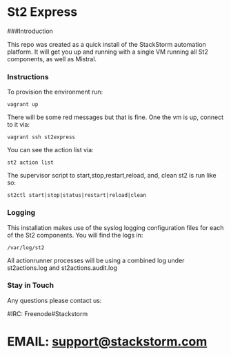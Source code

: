 St2 Express
=======

###Introduction

This repo was created as a quick install of the StackStorm automation platform.  It will get you up and running with a single VM running all St2 components, as well as Mistral.

### Instructions
To provision the environment run:

    vagrant up

There will be some red messages but that is fine.  One the vm is up, connect to it via:

    vagrant ssh st2express

You can see the action list via:

    st2 action list

The supervisor script to start,stop,restart,reload, and, clean st2 is run like so:

    st2ctl start|stop|status|restart|reload|clean

### Logging
This installation makes use of the syslog logging configuration files for each of the St2 components.  You will find the logs in:

    /var/log/st2

All actionrunner processes will be using a combined log under st2actions.log and st2actions.audit.log

### Stay in Touch
Any questions please contact us:

#IRC: Freenode#Stackstorm
# EMAIL: support@stackstorm.com

